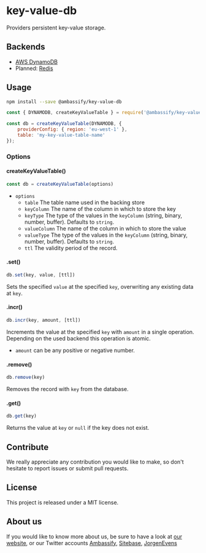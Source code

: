 # key-value-db

Providers persistent key-value storage.

## Backends

- [AWS DynamoDB](https://aws.amazon.com/dynamodb/)
- Planned: [Redis](https://redis.io/)

## Usage

```sh
npm install --save @ambassify/key-value-db
```

```js
const { DYNAMODB, createKeyValueTable } = require('@ambassify/key-value-db');

const db = createKeyValueTable(DYNAMODB, {
    providerConfig: { region: 'eu-west-1' },
    table: 'my-key-value-table-name'
});

```

### Options

#### createKeyValueTable()

```js
const db = createKeyValueTable(options)
```

- `options`
  - `table` The table name used in the backing store
  - `keyColumn` The name of the column in which to store the key
  - `keyType` The type of the values in the `keyColumn` (string, binary, number, buffer). Defaults to `string`.
  - `valueColumn` The name of the column in which to store the value
  - `valueType` The type of the values in the `keyColumn` (string, binary, number, buffer). Defaults to `string`.
  - `ttl` The validity period of the record.

#### .set()

```js
db.set(key, value, [ttl])
```

Sets the specified `value` at the specified `key`, overwriting any existing data at `key`.

#### .incr()

```js
db.incr(key, amount, [ttl])
```

Increments the value at the specified `key` with `amount` in a single operation. Depending on the used backend this operation is atomic.

- `amount` can be any positive or negative number.

#### .remove()

```js
db.remove(key)
```

Removes the record with `key` from the database.

#### .get()

```js
db.get(key)
```

Returns the value at `key` or `null` if the key does not exist.

## Contribute

We really appreciate any contribution you would like to make, so don't
hesitate to report issues or submit pull requests.

## License

This project is released under a MIT license.

## About us

If you would like to know more about us, be sure to have a look at [our website](https://www.ambassify.com), or our Twitter accounts [Ambassify](https://twitter.com/Ambassify), [Sitebase](https://twitter.com/Sitebase), [JorgenEvens](https://twitter.com/JorgenEvens)

